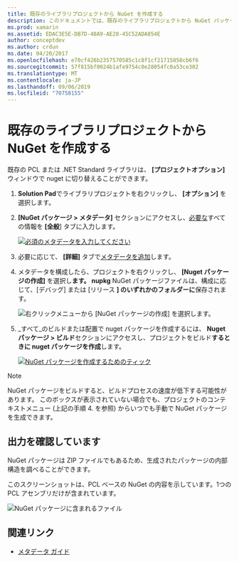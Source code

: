 ```yaml
---
title: 既存のライブラリプロジェクトから NuGet を作成する
description: このドキュメントでは、既存のライブラリプロジェクトから NuGet パッケージを作成して、コードを他の開発者と共有できるようにする方法について説明します。
ms.prod: xamarin
ms.assetid: EDAC3E5E-DB7D-40A9-AE28-45C52ADA854E
author: conceptdev
ms.author: crdun
ms.date: 04/20/2017
ms.openlocfilehash: e70cf426b2357570585c1c8f1cf21715858cb6f6
ms.sourcegitcommit: 57f815bf0024b1afe9754c0e28054fc0a53ce302
ms.translationtype: MT
ms.contentlocale: ja-JP
ms.lasthandoff: 09/06/2019
ms.locfileid: "70758155"
---
```

# <a name="creating-a-nuget-from-existing-library-projects"></a>既存のライブラリプロジェクトから NuGet を作成する

既存の PCL または .NET Standard ライブラリは、 **[プロジェクトオプション]** ウィンドウで nuget に切り替えることができます。

1. **Solution Pad**でライブラリプロジェクトを右クリックし、 **[オプション]** を選択します。

2. **[NuGet パッケージ > メタデータ]** セクションにアクセスし、[必要な](~/cross-platform/app-fundamentals/nuget-multiplatform-libraries/metadata.md)すべての情報を **[全般**] タブに入力します。

   [![](existing-library-images/existing-metadata-sml.png "必須のメタデータを入力してください")](existing-library-images/existing-metadata.png#lightbox)

3. 必要に応じて、 **[詳細]** タブで[メタデータを追加](~/cross-platform/app-fundamentals/nuget-multiplatform-libraries/metadata.md)します。

4. メタデータを構成したら、プロジェクトを右クリックし、 **[Nuget パッケージの作成]** を選択し**ます。 nupkg** NuGet パッケージファイルは、構成に応じて、[デバッグ] または [リリース **] のいずれかのフォルダーに**保存されます。

   ![](existing-library-images/create-nuget-package.png "右クリックメニューから [NuGet パッケージの作成] を選択します。")

5. _すべて_のビルドまたは配置で nuget パッケージを作成するには、 **Nuget パッケージ > ビルド**セクションにアクセスし、プロジェクトをビルド**するときに nuget パッケージを作成**します。

    [![](existing-library-images/existing-tickbox-sml.png "NuGet パッケージを作成するためのティック")](existing-library-images/existing-tickbox.png#lightbox)

> [!NOTE]
> NuGet パッケージをビルドすると、ビルドプロセスの速度が低下する可能性があります。 このボックスが表示されていない場合でも、プロジェクトのコンテキストメニュー (上記の手順 4. を参照) からいつでも手動で NuGet パッケージを生成できます。

## <a name="verifying-the-output"></a>出力を確認しています

NuGet パッケージは ZIP ファイルでもあるため、生成されたパッケージの内部構造を調べることができます。

このスクリーンショットは、PCL ベースの NuGet の内容を示しています。1つの PCL アセンブリだけが含まれています。

![](existing-library-images/nuget-output.png "NuGet パッケージに含まれるファイル")

## <a name="related-links"></a>関連リンク

- [メタデータ ガイド](~/cross-platform/app-fundamentals/nuget-multiplatform-libraries/metadata.md)

